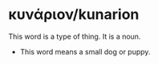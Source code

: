 # κυνάριον/kunarion
This word is a type of thing. It is a noun.
* This word means a small dog or puppy.
